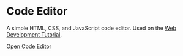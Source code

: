 # Code Editor

A simple HTML, CSS, and JavaScript code editor. Used on the [Web Development Tutorial](https://wdt.techboyg5blog.com/).

[Open Code Editor](https://codeeditor.techboyg5blog.com/code-editor.html)
